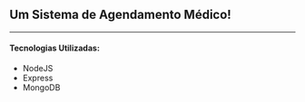 

<h2>Um Sistema de Agendamento Médico!</h2>

<hr>
<h4>Tecnologias Utilizadas:</h4>
<ul>

<li>NodeJS</li>
<li>Express</li>
<li>MongoDB</li>
</ul>
